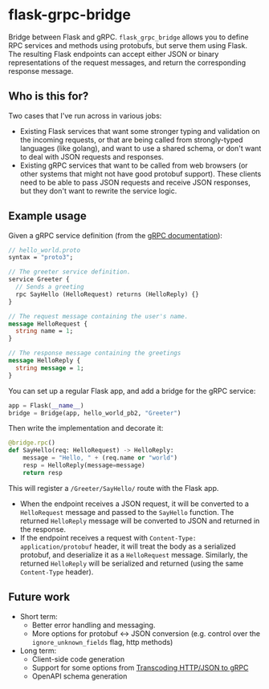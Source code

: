 # flask-grpc-bridge
Bridge between Flask and gRPC. `flask_grpc_bridge` allows you to define RPC services and methods using protobufs,
but serve them using Flask. The resulting Flask endpoints can accept either JSON or binary representations of the
request messages, and return the corresponding response message.

## Who is this for?
Two cases that I've run across in various jobs:
* Existing Flask services that want some stronger typing and validation on the incoming requests, or that are being
called from strongly-typed languages (like golang), and want to use a shared schema, or don't want to deal with JSON
requests and responses.
* Existing gRPC services that want to be called from web browsers (or other systems that might not have good protobuf
support). These clients need to be able to pass JSON requests and receive JSON responses, but they don't want to
rewrite the service logic.

## Example usage
Given a gRPC service definition (from the [gRPC documentation](https://grpc.io/docs/what-is-grpc/introduction/)):
```protobuf
// hello_world.proto
syntax = "proto3";

// The greeter service definition.
service Greeter {
  // Sends a greeting
  rpc SayHello (HelloRequest) returns (HelloReply) {}
}

// The request message containing the user's name.
message HelloRequest {
  string name = 1;
}

// The response message containing the greetings
message HelloReply {
  string message = 1;
}
```

You can set up a regular Flask app, and add a bridge for the gRPC service:
```python
app = Flask(__name__)
bridge = Bridge(app, hello_world_pb2, "Greeter")
```
Then write the implementation and decorate it:

```python
@bridge.rpc()
def SayHello(req: HelloRequest) -> HelloReply:
    message = "Hello, " + (req.name or "world")
    resp = HelloReply(message=message)
    return resp
```

This will register a `/Greeter/SayHello/` route with the Flask app.
* When the endpoint receives a JSON request, it will be converted to a `HelloRequest` message and passed to the
`SayHello` function. The returned `HelloReply` message will be converted to JSON and returned in the response.
* If the endpoint receives a request with `Content-Type: application/protobuf` header, it will treat the body as a
serialized protobuf, and deserialize it as a `HelloRequest` message. Similarly, the returned `HelloReply` will be
serialized and returned (using the same `Content-Type` header).

## Future work
* Short term:
  * Better error handling and messaging.
  * More options for protobuf <-> JSON conversion (e.g. control over the `ignore_unknown_fields` flag, http methods)
* Long term:
  * Client-side code generation
  * Support for some options from [Transcoding HTTP/JSON to gRPC](https://cloud.google.com/endpoints/docs/grpc/transcoding)
  * OpenAPI schema generation
